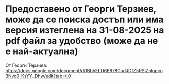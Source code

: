 # Предоставено от Георги Терзиев, може да се поиска достъп или има версия изтеглена на 31-08-2025 на pdf файл за удобство (може да не е най-актуална)
Oт Георги Терзиев: https://docs.google.com/document/d/1BbhELU6E678CudJDfZ5RSIZhIqpcn3Nvo0-KsYY_Dhw/edit?tab=t.0
